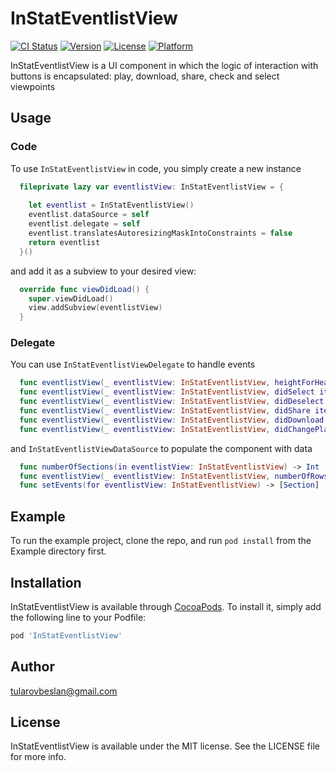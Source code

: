 # InStatEventlistView

[![CI Status](https://img.shields.io/travis/tularovbeslan@gmail.com/InStatEventlistView.svg?style=flat)](https://travis-ci.org/tularovbeslan@gmail.com/InStatEventlistView)
[![Version](https://img.shields.io/cocoapods/v/InStatEventlistView.svg?style=flat)](https://cocoapods.org/pods/InStatEventlistView)
[![License](https://img.shields.io/cocoapods/l/InStatEventlistView.svg?style=flat)](https://cocoapods.org/pods/InStatEventlistView)
[![Platform](https://img.shields.io/cocoapods/p/InStatEventlistView.svg?style=flat)](https://cocoapods.org/pods/InStatEventlistView)

InStatEventlistView is a UI component in which the logic of interaction with buttons is encapsulated: play, download, share, check and select viewpoints

## Usage

### Code

To use `InStatEventlistView` in code, you simply create a new instance
```swift
  fileprivate lazy var eventlistView: InStatEventlistView = {
  
    let eventlist = InStatEventlistView()
    eventlist.dataSource = self
    eventlist.delegate = self
    eventlist.translatesAutoresizingMaskIntoConstraints = false
    return eventlist
  }()
```

and add it as a subview to your desired view:

```swift
  override func viewDidLoad() {
    super.viewDidLoad()
    view.addSubview(eventlistView)
  }
```
### Delegate
You can use `InStatEventlistViewDelegate` to handle events
```swift
  func eventlistView(_ eventlistView: InStatEventlistView, heightForHeaderInSection section: Int) -> CGFloat
  func eventlistView(_ eventlistView: InStatEventlistView, didSelect item: Row, at indexPath: IndexPath)
  func eventlistView(_ eventlistView: InStatEventlistView, didDeselect item: Row, at indexPath: IndexPath)
  func eventlistView(_ eventlistView: InStatEventlistView, didShare item: Row, at indexPath: IndexPath)
  func eventlistView(_ eventlistView: InStatEventlistView, didDownload item: Row, at indexPath: IndexPath)
  func eventlistView(_ eventlistView: InStatEventlistView, didChangePlaySelectionState state: Bool, forItem item: Row, at indexPath: IndexPath)
```
and `InStatEventlistViewDataSource` to populate the component with data
```swift
  func numberOfSections(in eventlistView: InStatEventlistView) -> Int
  func eventlistView(_ eventlistView: InStatEventlistView, numberOfRowsInSection section: Int) -> Int
  func setEvents(for eventlistView: InStatEventlistView) -> [Section]
```
## Example

To run the example project, clone the repo, and run `pod install` from the Example directory first.

## Installation

InStatEventlistView is available through [CocoaPods](https://cocoapods.org). To install
it, simply add the following line to your Podfile:

```ruby
pod 'InStatEventlistView'
```

## Author

tularovbeslan@gmail.com

## License

InStatEventlistView is available under the MIT license. See the LICENSE file for more info.
